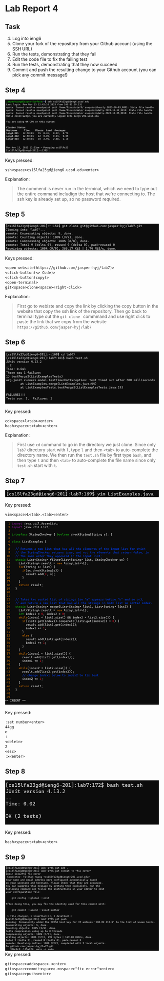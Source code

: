 # Lab Report 4

## Task

4. Log into ieng6
5. Clone your fork of the repository from your Github account (using the SSH URL)
6. Run the tests, demonstrating that they fail
7. Edit the code file to fix the failing test
8. Run the tests, demonstrating that they now succeed
9. Commit and push the resulting change to your Github account (you can pick any commit message!)

## Step 4

![Step 4 ScreenShot](/lab4-img/step-4.png)

Keys pressed:

```
ssh<space>cs15lfa23gd@ieng6.ucsd.edu<enter>
```

Explanation:

> The commend is never run in the terminal, which we need to type out the entire command includign the host that we're connecting to. The ssh key is already set up, so no password required.

## Step 5

![Step 5 ScreenShot](/lab4-img/step-5.png)

Keys pressed:

```
<open-website(https://github.com/jasper-hyj/lab7)>
<click-button(<> Code)>
<click-button(copy)>
<open-terminal>
git<space>clone<space><right-click>
```

Explanation:

> First go to webiste and copy the link by clicking the copy button in the website that copy the ssh link of the repository. Then go back to terminal type out the `git clone ` commmand and use right click to paste the link that we copy from the website `https://github.com/jasper-hyj/lab7`

## Step 6

![Step 6 ScreenShot](/lab4-img/step-6.png)

Key pressed:

```
cd<space>l<tab><enter>
bash<space>t<tab><enter>
```

Explanation:

> First use `cd` command to go in the directory we just clone. Since only `lab7` directory start with `l`, type `l` and then `<tab>` to auto-complete the directory name. We then run the `test.sh` file by first type `bash`, and then type `t` and then `<tab>` to auto-complete the file name since only `test.sh` start with `t`.

## Step 7

![Step 7-1 ScreenShot](/lab4-img/step-7-1.png)

Key pressed:

```
vim<space>L<tab>.<tab><enter>
```

![Step 7-1 ScreenShot](/lab4-img/step-7-2.png)

Key pressed:

```
:set number<enter>
44gg
e
i
<delete>
2
<esc>
:x<enter>
```

## Step 8

![Step 8 ScreenShot](/lab4-img/step-8.png)

Key pressed:

```
bash<space>t<tab><enter>
```

## Step 9

![Step 9 ScreenShot](/lab4-img/step-9.png)
Key pressed:

```
git<space>add<space>.<enter>
git<space>commit<space>-m<space>"fix error"<enter>
git<space>push<enter>
```
